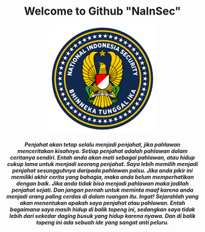 <div align="center" style="text-align:center">
 <h1>Welcome to Github "NaInSec"</h1>

<img width="56%" height="38%" src="20240210_202718.png">

<h5>Penjahat akan tetap selalu menjadi penjahat, jika pahlawan menceritakan kisahnya. Setiap penjahat adalah pahlawan dalam ceritanya sendiri. Entah anda akan mati sebagai pahlawan, atau hidup cukup lama untuk menjadi seorang penjahat. Saya lebih memilih menjadi penjahat sesungguhnya daripada pahlawan palsu. Jika anda pikir ini memiliki akhir cerita yang bahagia, maka anda belum memperhatikan dengan baik. Jika anda tidak bisa menjadi pahlawan maka jadilah penjahat sejati. Dan jangan pernah untuk meminta maaf karena anda menjadi orang paling cerdas di dalam ruangan itu. Ingat! Sejarahlah yang akan menentukan apakah saya penjahat atau pahlawan. Entah bagaimana saya masih hidup di balik topeng ini, sedangkan saya tidak lebih dari sekedar daging busuk yang hidup karena nyawa. Dan di balik topeng ini ada sebuah ide yang sangat anti peluru.</h5></div>
